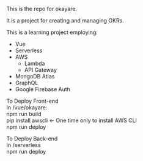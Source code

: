 This is the repo for okayare.

It is a project for creating and managing OKRs.

This is a learning project employing:

* Vue
* Serverless
* AWS
  * Lambda
  * API Gateway
* MongoDB Atlas
* GraphQL
* Google Firebase Auth


To Deploy Front-end\
In /vue/okayare:\
npm run build\
pip install awscli      <- One time only to install AWS CLI\
npm run deploy


To Deploy Back-end\
In /serverless\
npm run deploy
